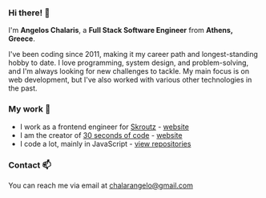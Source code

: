 ### Hi there! 👋 

I'm **Angelos Chalaris**, a **Full Stack Software Engineer** from **Athens, Greece**.

I've been coding since 2011, making it my career path and longest-standing hobby to date. I love programming, system design, and problem-solving, and I'm always looking for new challenges to tackle. My main focus is on web development, but I've also worked with various other technologies in the past.

### My work 🔭

- I work as a frontend engineer for [Skroutz](https://github.com/skroutz) - [website](https://www.skroutz.gr/)
- I am the creator of [30 seconds of code](https://github.com/30-seconds/30-seconds-of-code) - [website](https://30secondsofcode.org)
- I code a lot, mainly in JavaScript - [view repositories](https://github.com/Chalarangelo?tab=repositories)

### Contact 📫

You can reach me via email at [chalarangelo@gmail.com](mailto:chalarangelo@gmail.com)
